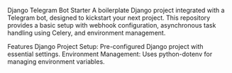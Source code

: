 Django Telegram Bot Starter
A boilerplate Django project integrated with a Telegram bot, designed to kickstart your next project. This repository provides a basic setup with webhook configuration, asynchronous task handling using Celery, and environment management.

Features
Django Project Setup: Pre-configured Django project with essential settings.
Environment Management: Uses python-dotenv for managing environment variables.
